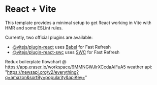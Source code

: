 # React + Vite

This template provides a minimal setup to get React working in Vite with HMR and some ESLint rules.

Currently, two official plugins are available:

- [@vitejs/plugin-react](https://github.com/vitejs/vite-plugin-react/blob/main/packages/plugin-react/README.md) uses [Babel](https://babeljs.io/) for Fast Refresh
- [@vitejs/plugin-react-swc](https://github.com/vitejs/vite-plugin-react-swc) uses [SWC](https://swc.rs/) for Fast Refresh

Redux boilerplate flowchart @ https://app.eraser.io/workspace/9MMNGWJlrXCcdaAiFuA5
weather api: "https://newsapi.org/v2/everything?q=amazon&sortBy=popularity&apiKey="